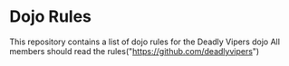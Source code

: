 Dojo Rules
==========

This repository contains a list of dojo rules for the Deadly Vipers dojo
All members should read the rules("https://github.com/deadlyvipers")
